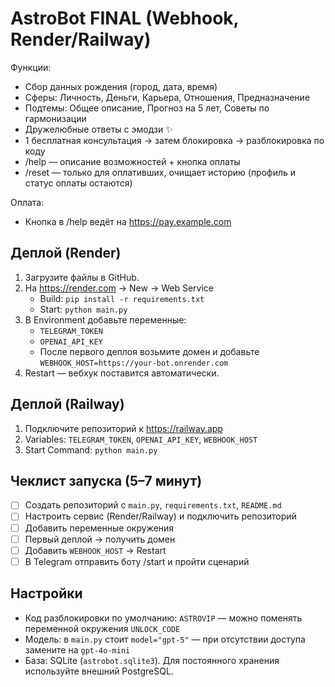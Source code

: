 # AstroBot FINAL (Webhook, Render/Railway)

Функции:
- Сбор данных рождения (город, дата, время)
- Сферы: Личность, Деньги, Карьера, Отношения, Предназначение
- Подтемы: Общее описание, Прогноз на 5 лет, Советы по гармонизации
- Дружелюбные ответы с эмодзи ✨
- 1 бесплатная консультация → затем блокировка → разблокировка по коду
- /help — описание возможностей + кнопка оплаты
- /reset — только для оплативших, очищает историю (профиль и статус оплаты остаются)

Оплата:
- Кнопка в /help ведёт на https://pay.example.com

## Деплой (Render)
1. Загрузите файлы в GitHub.
2. На https://render.com → New → Web Service
   - Build: `pip install -r requirements.txt`
   - Start: `python main.py`
3. В Environment добавьте переменные:
   - `TELEGRAM_TOKEN`
   - `OPENAI_API_KEY`
   - После первого деплоя возьмите домен и добавьте `WEBHOOK_HOST=https://your-bot.onrender.com`
4. Restart — вебхук поставится автоматически.

## Деплой (Railway)
1. Подключите репозиторий к https://railway.app
2. Variables: `TELEGRAM_TOKEN`, `OPENAI_API_KEY`, `WEBHOOK_HOST`
3. Start Command: `python main.py`

## Чеклист запуска (5–7 минут)
- [ ] Создать репозиторий с `main.py`, `requirements.txt`, `README.md`
- [ ] Настроить сервис (Render/Railway) и подключить репозиторий
- [ ] Добавить переменные окружения
- [ ] Первый деплой → получить домен
- [ ] Добавить `WEBHOOK_HOST` → Restart
- [ ] В Telegram отправить боту /start и пройти сценарий

## Настройки
- Код разблокировки по умолчанию: `ASTROVIP` — можно поменять переменной окружения `UNLOCK_CODE`
- Модель: в `main.py` стоит `model="gpt-5"` — при отсутствии доступа замените на `gpt-4o-mini`
- База: SQLite (`astrobot.sqlite3`). Для постоянного хранения используйте внешний PostgreSQL.
